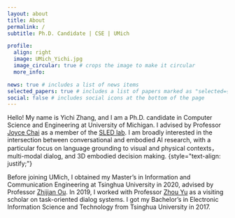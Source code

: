 ```yaml
---
layout: about
title: About
permalink: /
subtitle: Ph.D. Candidate | CSE | UMich

profile:
  align: right
  image: UMich_Yichi.jpg
  image_circular: true # crops the image to make it circular
  more_info:

news: true # includes a list of news items
selected_papers: true # includes a list of papers marked as "selected={true}"
social: false # includes social icons at the bottom of the page
---
```


Hello! My name is Yichi Zhang, and I am a Ph.D. candidate in Computer Science and Engineering at University of Michigan. I advised by Professor [Joyce Chai](https://web.eecs.umich.edu/~chaijy/) as a member of the [SLED lab](https://sled.eecs.umich.edu/). I am broadly interested in the intersection between conversational and embodied AI research, with a particular focus on language grounding to visual and physical contexts， multi-modal dialog, and 3D embodied decision making.
{style="text-align: justify;"}

Before joining UMich, I obtained my Master’s in Information and Communication Engineering at Tsinghua University in 2020, advised by Professor [Zhijian Ou](http://oa.ee.tsinghua.edu.cn/ouzhijian/). In 2019, I worked with Professor [Zhou Yu](https://www.cs.columbia.edu/~zhouyu/) as a visiting scholar on task-oriented dialog systems. I got my Bachelor’s in Electronic Information Science and Technology from Tsinghua University in 2017. 
